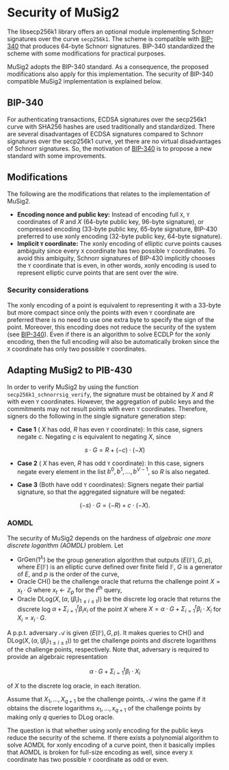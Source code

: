 # Security of MuSig2
The libsecp256k1 library offers an optional module implementing Schnorr signatures over the curve `secp256k1`.
The scheme is compatible with [BIP-340](https://github.com/bitcoin/bips/blob/master/bip-0340.mediawiki) that produces 64-byte Schnorr signatures.
BIP-340 standardized the scheme with some modifications for practical purposes.

MuSig2 adopts the BIP-340 standard. As a consequence, the proposed modifications also apply for this implementation.
The security of BIP-340 compatible MuSig2 implementation is explained below.

## BIP-340
For authenticating transactions, ECDSA signatures over the secp256k1 curve with SHA256 hashes are used traditionally
and standardized.
There are several disadvantages of ECDSA signatures compared to Schnorr signatures over the secp256k1 curve, yet 
there are no virtual disadvantages of Schnorr signatures.
So, the motivation of [BIP-340](https://github.com/bitcoin/bips/blob/master/bip-0340.mediawiki) is to propose a new 
standard with some improvements.

## Modifications
The following are the modifications that relates to the implementation of MuSig2.
- **Encoding nonce and public key:** Instead of encoding full `X`, `Y` coordinates of $R$ and $X$ (64-byte public
  key, 96-byte signature), or compressed
  encoding (33-byte public key, 65-byte signature, BIP-430 preferred to use xonly encoding (32-byte public key,
  64-byte signature).
- **Implicit `Y` coordinate:** The xonly encoding of elliptic curve points causes ambiguity since every `X` coordinate has two possible `Y` coordinates.
  To avoid this ambiguity, Schnorr signatures of BIP-430 implicitly chooses the `Y` coordinate that is even, in
  other words, xonly encoding is used to represent elliptic curve points that are sent over the wire.
### Security considerations
The xonly encoding of a point is equivalent to representing it with a 33-byte but more compact since only the points with even `Y` coordinate are preferred there is no need to use one extra byte to specify the sign of the point.
Moreover, this encoding does not reduce the security of the system (see [BIP-340](https://github.com/bitcoin/bips/blob/master/bip-0340.mediawiki#:~:text=Despite%20halving%20the,8%5D.)).
Even if there is an algorithm to solve ECDLP for the xonly encoding, then the full encoding will also be
automatically broken since the `X` coordinate has only two possible `Y` coordinates.


## Adapting MuSig2 to PIB-430
In order to verify MuSig2 by using the function `secp256k1_schnorrsig_verify`, the signature must be obtained by $X$ and $R$ with even `Y` coordinates.
However, the aggregation of public keys and the commitments may not result points with even `Y` coordinates.
Therefore, signers do the following in the single signature generation step:

- **Case 1** ( $X$ has odd, $R$ has even `Y` coordinate): In this case, signers negate $c$.
  Negating $c$ is equivalent to negating $X$, since

$$ s \cdot G = R + (-c) \cdot (-X) $$

- **Case 2** ( $X$ has even, $R$ has odd `Y` coordinate): In this case,
  signers negate every element in the list $b^0, b^1, \ldots, b^{V-1}$, so $R$ is also negated.

- **Case 3** (Both have odd `Y` coordinates): Signers negate their partial signature, so that the aggregated signature will be negated:

$$ (-s) \cdot G = (-R) + c \cdot (-X). $$

### AOMDL
The security of MuSig2 depends on the hardness of *algebraic one more discrete logarithm (AOMDL)* problem. 
Let
* $\mathsf{GrGen}(1^\lambda)$ be the group generation algorithm that outputs $(E(\mathbb{F}), G, p)$, where $E(\mathbb{F})$ is an elliptic curve defined over finite field $\mathbb{F}$, $G$ is a generator of $E$, and $p$ is the order of the curve,
* Oracle $\mathsf{CH}()$ be the challenge oracle that returns the challenge point $X = x_t \cdot G$ where $x_t 
  \leftarrow \mathbb{Z}_p$ for the $t^{th}$ query,
* Oracle $\mathsf{DLog}(X, (\alpha, (\beta_i)_{1 \leq i \leq t}))$ be the discrete log oracle that returns the 
  discrete log $\alpha + \Sigma_{i=1}^t \beta_i x_i$ of the point $X$ where $X = \alpha \cdot G + \Sigma_{i=1}^t 
  \beta_i \cdot X_i$ for $X_i = x_i \cdot G$.


A p.p.t. adversary $\mathcal{A}$ is given $(E(\mathbb{F}), G, p)$. It makes queries to $\mathsf{CH}()$ and $\mathsf{DLog}(X, (\alpha, (\beta_i)_{1 \leq i \leq t}))$ to get the challenge points and discrete logarithms of the challenge points, respectively. Note that, adversary is required to provide an algebraic representation

$$\alpha \cdot G+ \Sigma_{i=1}^t \beta_i \cdot X_i$$

of $X$ to the discrete log oracle, in each iteration.

Assume that $X_1, \ldots, X_{q+1}$ be the challenge points, $\mathcal{A}$ wins the game if it obtains the discrete 
logarithms $x_1, \ldots, x_{q+1}$ of the challenge points by making only $q$ queries to $\mathsf{DLog}$ oracle.

The question is that whether using xonly encoding for the public keys reduce the security of the scheme.
If there exists a polynomial algorithm to solve AOMDL for xonly encoding of a curve point, then it basically implies that AOMDL is broken for full-size encoding as well, since every `X` coordinate has two possible `Y` coordinate as odd or even.
